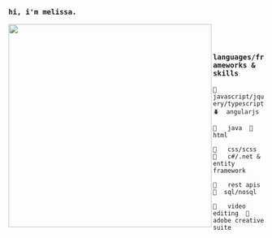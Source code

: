 ### `hi, i'm melissa.`

<img src="https://user-images.githubusercontent.com/5186289/158728047-88f66a90-1533-43e6-af10-e9f95d485fb8.png" width="400" align="left" />

<br>
<br>

### `languages/frameworks & skills`

`🌈  javascript/jquery/typescript  🪲  angularjs  ` 

`🌿   java  🌷  html  `

`🐝   css/scss  🌙   c#/.net & entity framework  `

`🦠   rest apis  🔮  sql/nosql  `

`🍃   video editing  🍉   adobe creative suite`


